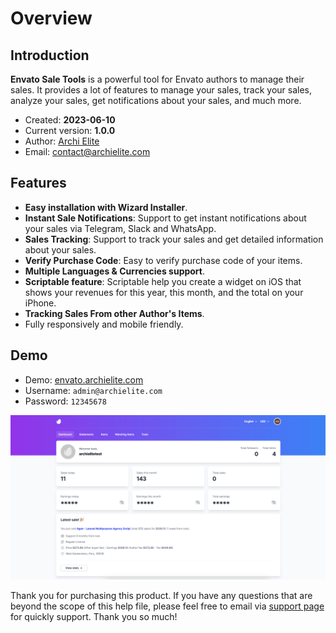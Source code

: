 # Overview

## Introduction

**Envato Sale Tools** is a powerful tool for Envato authors to manage their sales. It provides a lot of features to
manage your sales, track your sales, analyze your sales, get notifications about your sales, and much more.

- Created: **2023-06-10**
- Current version: **1.0.0**
- Author: [Archi Elite](https://archielite.com)
- Email: contact@archielite.com

## Features

- **Easy installation with Wizard Installer**.
- **Instant Sale Notifications**: Support to get instant notifications about your sales via Telegram, Slack and
  WhatsApp.
- **Sales Tracking**: Support to track your sales and get detailed information about your sales.
- **Verify Purchase Code**: Easy to verify purchase code of your items.
- **Multiple Languages & Currencies support**.
- **Scriptable feature**: Scriptable help you create a widget on iOS that shows your revenues for this year, this month,
  and the total on your iPhone.
- **Tracking Sales From other Author's Items**.
- Fully responsively and mobile friendly.

## Demo

- Demo: [envato.archielite.com](https://envato.archielite.com)
- Username: `admin@archielite.com`
- Password: `12345678`

![Overview](images/overview.png)

Thank you for purchasing this product. If you have any questions that are beyond the scope of this help file, please
feel free to email via [support page](https://support.archielite.com) for quickly support. Thank you so much!

